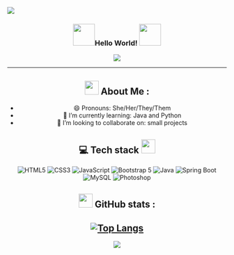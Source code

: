 ![](https://github.com/Jfatim/Jfatim/blob/main/banner.png)

<h3 align="center">
  <img src="https://media.giphy.com/media/IzRwfhuaLHGwqG6TUP/giphy.gif" width="50">Hello World!       
  <img src="https://media.giphy.com/media/gf5lYIQ1Sr51a6Vx2E/giphy.gif" width="50">
 </h3>
<p align="center">
  <a href="https://github.com/Jfatim/Jfatim"><img src="http://readme-typing-svg.herokuapp.com?color=FFD1C6&center=true&vCenter=true&lines=Welcome+to+my+GitHub+page!;My+name+is+Jessica;I'm+an+aspiring+full-stack+developer;Passionate+about+game+dev;Starting+my+coding+journey!"></a>
</p>

<!--
**Jfatim/Jfatim** is a ✨ _special_ ✨ repository because its `README.md` (this file) appears on your GitHub profile.

Here are some ideas to get you started:

- 🔭 I’m currently working on ...
- 🌱 I’m currently learning ...
- 👯 I’m looking to collaborate on ...
- 🤔 I’m looking for help with ...
- 💬 Ask me about ...
- 📫 How to reach me: ...
- 😄 Pronouns: ...
- ⚡ Fun fact: ...
-->
  
---
<div align="center">

 ## <img src = "https://media.giphy.com/media/iiDHf5TJpfbGCVQRq0/giphy.gif" width = 32px>  About Me :

  - 😄 Pronouns: She/Her/They/Them
  - 🌱 I’m currently learning: Java and Python
  - 👯 I’m looking to collaborate on: small projects
  
  ## 💻 Tech stack <img src = "https://media2.giphy.com/media/QssGEmpkyEOhBCb7e1/giphy.gif?cid=ecf05e47a0n3gi1bfqntqmob8g9aid1oyj2wr3ds3mg700bl&rid=giphy.gif" width = 32px> 
  
![HTML5](https://img.shields.io/badge/html5-%23E34F26.svg?style=for-the-badge&logo=html5&logoColor=white)
![CSS3](https://img.shields.io/badge/css3-%231572B6.svg?style=for-the-badge&logo=css3&logoColor=white) 
![JavaScript](https://img.shields.io/badge/JavaScript-323330?style=for-the-badge&logo=javascript&logoColor=F7DF1E)
![Bootstrap 5](https://img.shields.io/badge/Bootstrap-563D7C?style=for-the-badge&logo=bootstrap&logoColor=white)
![Java](https://img.shields.io/badge/Java-ED8B00?style=for-the-badge&logo=java&logoColor=white)
![Spring Boot](https://img.shields.io/badge/Spring-6DB33F?style=for-the-badge&logo=spring&logoColor=white)
![MySQL](https://img.shields.io/badge/MySQL-00000F?style=for-the-badge&logo=mysql&logoColor=white)
![Photoshop](https://img.shields.io/badge/Adobe%20Photoshop-31A8FF?style=for-the-badge&logo=Adobe%20Photoshop&logoColor=black)

  ## <img src = "https://media.giphy.com/media/KGe62yIt4G7caL4fEw/giphy.gif" width = 32px> GitHub stats :
  
[![Top Langs](https://github-readme-stats.vercel.app/api/top-langs/?username=jfatim&layout=compact&theme=vision-friendly-dark)](https://github.com/jfatim/github-readme-stats)
 --- 
![](https://komarev.com/ghpvc/?username=Jfatim&label=Visitors+Count&color=red)

</div>
